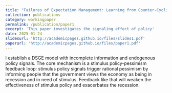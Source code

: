 ```yaml
---
title: "Failures of Expectation Management: Learning from Counter-Cyclical Signalling Policy"
collection: publications
category: workingpaper
permalink: /publication/paper1
excerpt: 'This paper investigates the signaling effect of policy'
date: 2025-01-24
slidesurl: 'http://academicpages.github.io/files/slides1.pdf'
paperurl: 'http://academicpages.github.io/files/paper1.pdf'
---
```


I establish a DSGE model with incomplete information and endogenous policy signals. The core mechanism is a stimulus policy-pessimism feedback loop: stimulus policy signals trigger rational pessimism by informing people that the government views the economy as being in recession and in need of stimulus. Feedback like that will weaken the effectiveness of stimulus policy and exacerbates the recession.
